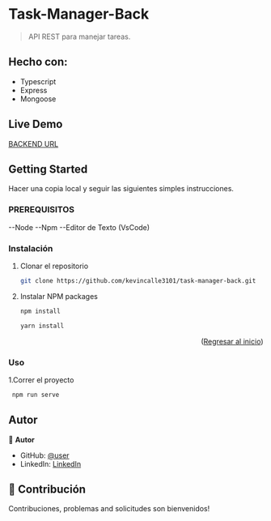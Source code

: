 ﻿<a name="readme-top"></a>

# Task-Manager-Back

> API REST para manejar tareas.

## Hecho con:
- Typescript
- Express
- Mongoose


## Live Demo

[BACKEND URL](https://task-manager-back-production-101.up.railway.app/)

## Getting Started

Hacer una copia local y seguir las siguientes simples instrucciones.

### PREREQUISITOS

--Node 
--Npm 
--Editor de Texto (VsCode)

### Instalación

1. Clonar el repositorio
   ```sh
   git clone https://github.com/kevincalle3101/task-manager-back.git
   ```
2. Instalar NPM packages
   ```sh
   npm install
   ```
   ```sh
   yarn install
   ```

<p align="right">(<a href="#readme-top">Regresar al inicio</a>)</p>

### Uso

1.Correr el proyecto

```sh
 npm run serve
```

## Autor

👤 **Autor**

- GitHub: [@user](https://github.com/kevincalle3101)
- LinkedIn: [LinkedIn](https://www.linkedin.com/in/kevin-calle-mendoza-53935b273/)

## 🤝 Contribución

Contribuciones, problemas and solicitudes son bienvenidos!
